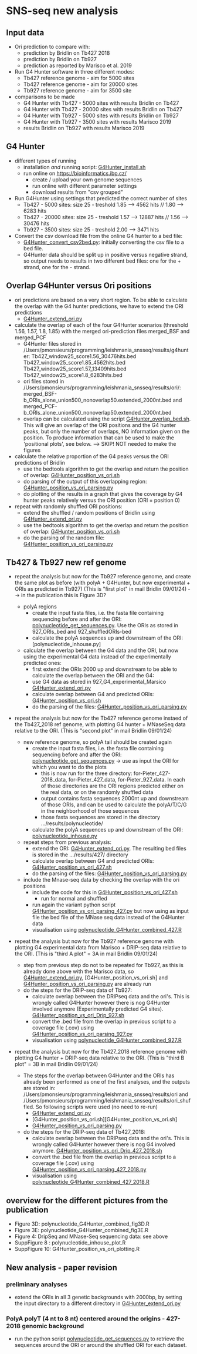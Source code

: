 # SNS-seq new analysis

## Input data
* Ori prediction to compare with: 
    * prediction by Bridlin on Tb427 2018
    * prediction by Bridlin on Tb927
    * prediction as reported by Marisco et al. 2019
* Run G4 Hunter software in three different modes: 
    * Tb427 reference genome - aim for 5000 sites
    * Tb427 reference genome - aim for 20000 sites
    * Tb927 reference genome - aim for 3500 site
* comparisons to be made
    * G4 Hunter with Tb427 - 5000 sites with results Bridlin on Tb427 
    * G4 Hunter with Tb427 - 20000 sites with results Bridlin on Tb427 
    * G4 Hunter with Tb927 - 5000 sites with results Bridlin on Tb927
    * G4 Hunter with Tb927 - 3500 sites with results Marisco 2019
    * results Bridlin on Tb927 with results Marisco 2019

## G4 Hunter
* different types of running
    * installation *and* running script: [G4Hunter_install.sh](G4Hunter_install.sh)
    * run online on https://bioinformatics.ibp.cz/
        * create / upload your own genome sequences
        * run online with different parameter settings
        * download results from "csv grouped"
* Run G4Hunter using settings that predicted the correct number of sites
    * Tb427 -  5000 sites: size 25 - treshold 1.85 --> 4562 hits // 1.80 --> 6283 hits
    * Tb427 - 20000 sites: size 25 - treshold 1.57 --> 12887 hits // 1.56 --> 30476 hits
    * Tb927 -  3500 sites: size 25 - treshold 2.00 --> 3471 hits
* Convert the csv download file from the online G4 hunter to a bed file: 
    * [G4Hunter_convert_csv2bed.py](G4Hunter_convert_csv2bed.py): initially converting the csv file to a bed file. 
    * G4Hunter data should be split up in positive versus negative strand, so output needs to results in two different bed files: one for the + strand, one for the - strand.


## Overlap G4Hunter versus Ori positions
* ori predictions are based on a very short region. To be able to calculate the overlap with the G4 hunter predictions, we have to extend the ORI predictions
    * [G4Hunter_extend_ori.py](G4Hunter_extend_ori.py)
* calculate the overlap of each of the four G4Hunter scenarios (threshold 1.56, 1.57, 1.8, 1.85) with the merged ori-prediction files merged_BSF and merged_PCF
    * G4Hunter files stored in /Users/pmonsieurs/programming/leishmania_snsseq/results/g4hunter: Tb427_window25_score1.56_30476hits.bed	Tb427_window25_score1.85_4562hits.bed Tb427_window25_score1.57_13409hits.bed	Tb427_window25_score1.8_6283hits.bed
    * ori files stored in /Users/pmonsieurs/programming/leishmania_snsseq/results/ori/: merged_BSF-b_ORIs_alone_union500_nonoverlap50.extended_2000nt.bed and merged_PCF-b_ORIs_alone_union500_nonoverlap50.extended_2000nt.bed
    * overlap can be calculated using the script [G4Hunter_overlap_bed.sh](G4Hunter_overlap_bed.sh). This will give an overlap of the ORI positions and the G4 hunter peaks, but only the number of overlaps, NO information given on the position. To produce information that can be used to make the 'positional plots', see below.  --> SKIP! NOT needed to make the figures
* calculate the relative proportion of the G4 peaks versus the ORI predictions of Bridlin
    * use the bedtools algorithm to get the overlap and return the position of overlap: [G4Hunter_position_vs_ori.sh](G4Hunter_position_vs_ori.sh)
    * do parsing of the output of this overlapping region: [G4Hunter_position_vs_ori_parsing.py](G4Hunter_position_vs_ori_parsing.py)
    * do plotting of the results in a graph that gives the coverage by G4 hunter peaks relatively versus the ORI position (ORI = position 0)
* repeat with randomly shuffled ORI positions: 
    * extend the shuffled / random positions of Bridlin using [G4Hunter_extend_ori.py](G4Hunter_extend_ori.py)
    * use the bedtools algorithm to get the overlap and return the position of overlap: [G4Hunter_position_vs_ori.sh](G4Hunter_position_vs_ori.sh)
    * do the parsing of the random file: [G4Hunter_position_vs_ori_parsing.py](G4Hunter_position_vs_ori_parsing.py)


## Tb427 & Tb927 new ref genome
* repeat the analysis but now for the Tb927 reference genome, and create the same plot as before (with polyA + G4Hunter, but now experimental + ORIs as predicted in Tb927) (This is "first plot" in mail Bridlin 09/01/24) --> in the publication this is Figure 3D?
    * polyA regions
        * create the input fasta files, i.e. the fasta file containing sequencing before and after the ORI: [polynucleotide_get_sequences.py](polynucleotide_get_sequences.py). Use the ORIs as stored in 927_ORIs_bed and 927_shuffledORIs-bed
        * calculate the polyA sequences up and downstream of the ORI: [polynucleotide_inhouse.py]
    * calculate the overlap between the G4 data and the ORI, but now using the experimental G4 data instead of the experimentally predicted ones: 
        * first extend the ORIs 2000 up and downstream to be able to calculate the overlap between the ORI and the G4: 
        * use G4 data as stored in 927_G4_experimental_Marsico [G4Hunter_extend_ori.py](G4Hunter_extend_ori.py)
        * calculate overlap between G4 and predicted ORIs: [G4Hunter_position_vs_ori.sh](G4Hunter_position_vs_ori.sh)
        * do the parsing of the files: [G4Hunter_position_vs_ori_parsing.py](G4Hunter_position_vs_ori_parsing.py)

* repeat the analysis but now for the Tb427 reference genome instaed of the Tb427_2018 ref genome, with plotting G4 hunter + MNaseSeq data relative to the ORI. (This is "second plot" in mail Bridlin 09/01/24)
    * new reference genome, so polyA tail should be created again
        * create the input fasta files, i.e. the fasta file containing sequencing before and after the ORI: [polynucleotide_get_sequences.py](polynucleotide_get_sequences.py) -> use as input the ORI for which you want to do the plots
            * this is now run for the three directory: for-Pieter_427-2018_data, for-Pieter_427_data, for-Pieter_927_data. In each of those directories are the ORI regions predicted either on the real data, or on the randomly shuffled data
            * output contains fasta sequences 2000nt up and downstream of those ORIs, and can be used to calculate the polyA/T/C/G in the neighborhood of those sequences
            * those fasta sequences are stored in the directory .../results/polynucleotide/
        * calculate the polyA sequences up and downstream of the ORI: [polynucleotide_inhouse.py](polynucleotide_inhouse.py)
    * repeat steps from previous analysis: 
        * extend the ORI: [G4Hunter_extend_ori.py](G4Hunter_extend_ori.py). The resulting bed files is stored in the .../results/427/ directory
        * calculate overlap between G4 and predicted ORIs: [G4Hunter_position_vs_ori_427.sh](G4Hunter_position_vs_ori_427.sh)
        * do the parsing of the files: [G4Hunter_position_vs_ori_parsing.py](G4Hunter_position_vs_ori_parsing.py)
    * include the Mnase-seq data by checking the overlap with the ori positions
        * include the code for this in [G4Hunter_position_vs_ori_427.sh](G4Hunter_position_vs_ori_427.sh)
            * run for normal and shuffled
        * run again the variant python script [G4Hunter_position_vs_ori_parsing_427.py](G4Hunter_position_vs_ori_parsing_427.py) but now using as input file the bed file of the MNase seq data instead of the G4Hunter data
        * visualisation using [polynucleotide_G4Hunter_combined_427.R](polynucleotide_G4Hunter_combined_427.R)



* repeat the analysis but now for the Tb927 reference genome with plotting G4 experimental data from Marisco + DRIP-seq data relative to the ORI. (This is "third A plot" = 3A in mail Bridlin 09/01/24)
    * step from previous step do not to be repeated for Tb927, as this is already done above with the Marisco data, so [G4Hunter_extend_ori.py](G4Hunter_extend_ori.py), [G4Hunter_position_vs_ori.sh] and [G4Hunter_position_vs_ori_parsing.py](G4Hunter_position_vs_ori_parsing.py) are already run
    * do the steps for the DRIP-seq data of Tb927:
        * calculate overlap between the DRIPseq data and the ori's. This is wrongly called G4Hunter however there is nog G4Hunter involved anymore (Experimentally predicted G4 sites). [G4Hunter_position_vs_ori_Drip_927.sh](G4Hunter_position_vs_ori_Drip_927.sh)
        * convert the .bed file from the overlap in previous script to a coverage file (.cov) using [G4Hunter_position_vs_ori_parsing_927.py](G4Hunter_position_vs_ori_parsing_927.py)
        * visualisation using [polynucleotide_G4Hunter_combined_927.R](polynucleotide_G4Hunter_combined_927.R)

* repeat the analysis but now for the Tb427_2018 reference genome with plotting G4 hunter + DRIP-seq data relative to the ORI. (This is "third B plot" = 3B in mail Bridlin 09/01/24)
    * The steps for the overlap between G4Hunter and the ORIs has already been performed as one of the first analyses, and the outputs are stored in: /Users/pmonsieurs/programming/leishmania_snsseq/results/ori and /Users/pmonsieurs/programming/leishmania_snsseq/results/ori_shuffled. So following scripts were used (no need to re-run)
        * [G4Hunter_extend_ori.py](G4Hunter_extend_ori.py)
        * [G4Hunter_position_vs_ori.sh][G4Hunter_position_vs_ori.sh]
        * [G4Hunter_position_vs_ori_parsing.py](G4Hunter_position_vs_ori_parsing.py) 
    * do the steps for the DRIP-seq data of Tb427_2018:
        * calculate overlap between the DRIPseq data and the ori's. This is wrongly called G4Hunter however there is nog G4 involved anymore. [G4Hunter_position_vs_ori_Drip_427_2018.sh](G4Hunter_position_vs_ori_Drip_427_2018.sh)
        * convert the .bed file from the overlap in previous script to a coverage file (.cov) using [G4Hunter_position_vs_ori_parsing_427_2018.py](G4Hunter_position_vs_ori_parsing_927.py)
        * visualisation using [polynucleotide_G4Hunter_combined_427_2018.R](polynucleotide_G4Hunter_combined_427_2018.R)


    
## overview for the different pictures from the publication
* Figure 3D: polynucleotide_G4Hunter_combined_fig3D.R
* Figure 3E: polynucleotide_G4Hunter_combined_fig3E.R
* Figure 4: DripSeq and MNase-Seq sequencing data: see above
* SuppFigure 8 : polynucleotide_inhouse_plot.R
* SuppFigure 10: G4Hunter_position_vs_ori_plotting.R



## New analysis - paper revision

### preliminary analyses
* extend the ORIs in all 3 genetic backgrounds with 2000bp, by setting the input directory to a different directory in [G4Hunter_extend_ori.py](G4Hunter_extend_ori.py)


### PolyA polyT (4 nt to 8 nt) centered around the origins - 427-2018 genomic background
* run the python script [polynucleotide_get_sequences.py](polynucleotide_get_sequences.py) to retrieve the sequences around the ORI or around the shuffled ORI for each dataset. 